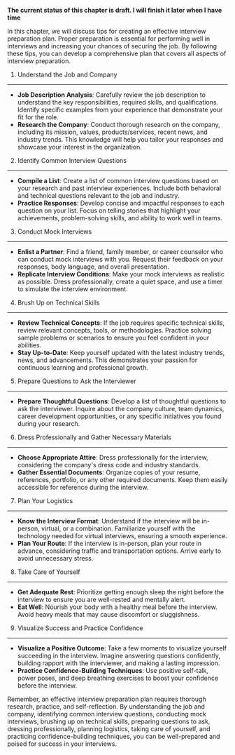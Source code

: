 **The current status of this chapter is draft. I will finish it later when I have time**

In this chapter, we will discuss tips for creating an effective interview preparation plan. Proper preparation is essential for performing well in interviews and increasing your chances of securing the job. By following these tips, you can develop a comprehensive plan that covers all aspects of interview preparation.

1. Understand the Job and Company
---------------------------------

* **Job Description Analysis**: Carefully review the job description to understand the key responsibilities, required skills, and qualifications. Identify specific examples from your experience that demonstrate your fit for the role.
* **Research the Company**: Conduct thorough research on the company, including its mission, values, products/services, recent news, and industry trends. This knowledge will help you tailor your responses and showcase your interest in the organization.

2. Identify Common Interview Questions
--------------------------------------

* **Compile a List**: Create a list of common interview questions based on your research and past interview experiences. Include both behavioral and technical questions relevant to the job and industry.
* **Practice Responses**: Develop concise and impactful responses to each question on your list. Focus on telling stories that highlight your achievements, problem-solving skills, and ability to work well in teams.

3. Conduct Mock Interviews
--------------------------

* **Enlist a Partner**: Find a friend, family member, or career counselor who can conduct mock interviews with you. Request their feedback on your responses, body language, and overall presentation.
* **Replicate Interview Conditions**: Make your mock interviews as realistic as possible. Dress professionally, create a quiet space, and use a timer to simulate the interview environment.

4. Brush Up on Technical Skills
-------------------------------

* **Review Technical Concepts**: If the job requires specific technical skills, review relevant concepts, tools, or methodologies. Practice solving sample problems or scenarios to ensure you feel confident in your abilities.
* **Stay Up-to-Date**: Keep yourself updated with the latest industry trends, news, and advancements. This demonstrates your passion for continuous learning and professional growth.

5. Prepare Questions to Ask the Interviewer
-------------------------------------------

* **Prepare Thoughtful Questions**: Develop a list of thoughtful questions to ask the interviewer. Inquire about the company culture, team dynamics, career development opportunities, or any specific initiatives you found during your research.

6. Dress Professionally and Gather Necessary Materials
------------------------------------------------------

* **Choose Appropriate Attire**: Dress professionally for the interview, considering the company's dress code and industry standards.
* **Gather Essential Documents**: Organize copies of your resume, references, portfolio, or any other required documents. Keep them easily accessible for reference during the interview.

7. Plan Your Logistics
----------------------

* **Know the Interview Format**: Understand if the interview will be in-person, virtual, or a combination. Familiarize yourself with the technology needed for virtual interviews, ensuring a smooth experience.
* **Plan Your Route**: If the interview is in-person, plan your route in advance, considering traffic and transportation options. Arrive early to avoid unnecessary stress.

8. Take Care of Yourself
------------------------

* **Get Adequate Rest**: Prioritize getting enough sleep the night before the interview to ensure you are well-rested and mentally alert.
* **Eat Well**: Nourish your body with a healthy meal before the interview. Avoid heavy meals that may cause discomfort or sluggishness.

9. Visualize Success and Practice Confidence
--------------------------------------------

* **Visualize a Positive Outcome**: Take a few moments to visualize yourself succeeding in the interview. Imagine answering questions confidently, building rapport with the interviewer, and making a lasting impression.
* **Practice Confidence-Building Techniques**: Use positive self-talk, power poses, and deep breathing exercises to boost your confidence before the interview.

Remember, an effective interview preparation plan requires thorough research, practice, and self-reflection. By understanding the job and company, identifying common interview questions, conducting mock interviews, brushing up on technical skills, preparing questions to ask, dressing professionally, planning logistics, taking care of yourself, and practicing confidence-building techniques, you can be well-prepared and poised for success in your interviews.

